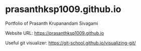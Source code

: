 # prasanthksp1009.github.io
Portfolio of Prasanth Krupanandam Sivagami

Website URL: https://prasanthksp1009.github.io

Useful git visualizer: https://git-school.github.io/visualizing-git/